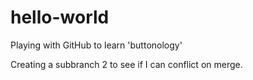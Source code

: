 # hello-world

Playing with GitHub to learn 'buttonology'

Creating a subbranch 2 to see if I can conflict on merge.

